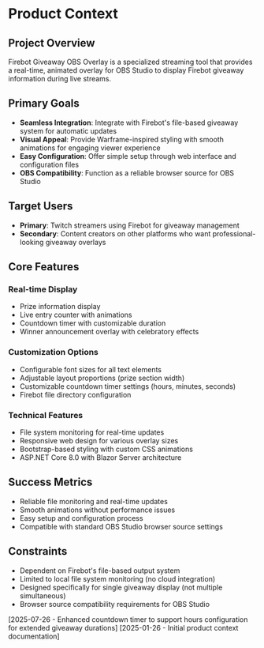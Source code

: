 # Product Context

## Project Overview

Firebot Giveaway OBS Overlay is a specialized streaming tool that provides a real-time, animated overlay for OBS Studio to display Firebot giveaway information during live streams.

## Primary Goals

- **Seamless Integration**: Integrate with Firebot's file-based giveaway system for automatic updates
- **Visual Appeal**: Provide Warframe-inspired styling with smooth animations for engaging viewer experience
- **Easy Configuration**: Offer simple setup through web interface and configuration files
- **OBS Compatibility**: Function as a reliable browser source for OBS Studio

## Target Users

- **Primary**: Twitch streamers using Firebot for giveaway management
- **Secondary**: Content creators on other platforms who want professional-looking giveaway overlays

## Core Features

### Real-time Display
- Prize information display
- Live entry counter with animations
- Countdown timer with customizable duration
- Winner announcement overlay with celebratory effects

### Customization Options
- Configurable font sizes for all text elements
- Adjustable layout proportions (prize section width)
- Customizable countdown timer settings (hours, minutes, seconds)
- Firebot file directory configuration

### Technical Features
- File system monitoring for real-time updates
- Responsive web design for various overlay sizes
- Bootstrap-based styling with custom CSS animations
- ASP.NET Core 8.0 with Blazor Server architecture

## Success Metrics

- Reliable file monitoring and real-time updates
- Smooth animations without performance issues
- Easy setup and configuration process
- Compatible with standard OBS Studio browser source settings

## Constraints

- Dependent on Firebot's file-based output system
- Limited to local file system monitoring (no cloud integration)
- Designed specifically for single giveaway display (not multiple simultaneous)
- Browser source compatibility requirements for OBS Studio

[2025-07-26 - Enhanced countdown timer to support hours configuration for extended giveaway durations]
[2025-01-26 - Initial product context documentation]